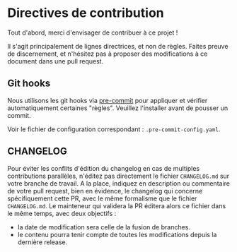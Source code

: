 # Directives de contribution

Tout d'abord, merci d'envisager de contribuer à ce projet !

Il s'agit principalement de lignes directrices, et non de règles. Faites preuve de discernement, et n'hésitez pas à proposer des modifications à ce document dans une pull request.

## Git hooks

Nous utilisons les git hooks via [pre-commit](https://pre-commit.com/) pour appliquer et vérifier automatiquement certaines "règles". Veuillez l'installer avant de pousser un commit.

Voir le fichier de configuration correspondant : `.pre-commit-config.yaml`.

## CHANGELOG

Pour éviter les conflits d'édition du changelog en cas de multiples contributions parallèles, n'éditez pas directement le fichier `CHANGELOG.md` sur votre branche de travail.
A la place, indiquez en description ou commentaire de votre pull request, bien en évidence, le changelog qui concerne spécifiquement cette PR, avec le même formalisme que le fichier `CHANGELOG.md`.
Le mainteneur qui validera la PR éditera alors ce fichier dans le même temps, avec deux objectifs :

* la date de modification sera celle de la fusion de branches.
* le contenu pourra tenir compte de toutes les modifications depuis la dernière release.

